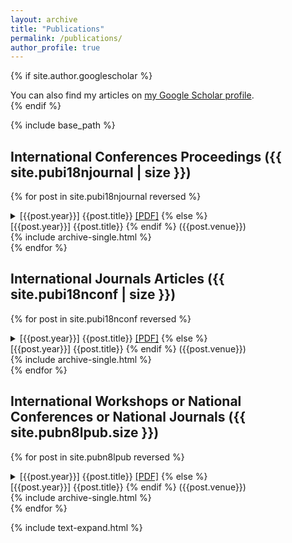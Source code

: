 ```yaml
---
layout: archive
title: "Publications"
permalink: /publications/
author_profile: true
---
```


{% if site.author.googlescholar %}
  <div class="wordwrap">You can also find my articles on <a href="{{site.author.googlescholar}}">my Google Scholar profile</a>.</div>
{% endif %}

{% include base_path %}

## International Conferences Proceedings ({{ site.pubi18njournal | size }})

{% for post in site.pubi18njournal reversed %}
  <details>
  {% if post.paperurl %}
  <summary>[{{post.year}}] {{post.title}} <a href="{{ post.paperurl }}">[PDF]</a>
  {% else %}
  <summary>[{{post.year}}] {{post.title}}
  {% endif %}
  <span class="venue">({{post.venue}})</span></summary>
  <div class="pubdetails">{% include archive-single.html %}</div>
  </details>
{% endfor %}

## International Journals Articles ({{ site.pubi18nconf | size }})

{% for post in site.pubi18nconf reversed %}
<details>
  {% if post.paperurl %}
  <summary>[{{post.year}}] {{post.title}} <a href="{{ post.paperurl }}">[PDF]</a>
  {% else %}
  <summary>[{{post.year}}] {{post.title}}</a>
  {% endif %}
  <span class="venue">({{post.venue}})</span></summary>
  <div class="pubdetails">{% include archive-single.html %}</div>
  </details>
{% endfor %}

## International Workshops or National Conferences or National Journals ({{ site.pubn8lpub.size }})

{% for post in site.pubn8lpub  reversed %}
<details>
  {% if post.paperurl %}
  <summary>[{{post.year}}] {{post.title}} <a href="{{ post.paperurl }}">[PDF]</a>
  {% else %}
  <summary>[{{post.year}}] {{post.title}}</a>
  {% endif %}
  <span class="venue">({{post.venue}})</span></summary>
  <div class="pubdetails">{% include archive-single.html %}</div>
  </details>
{% endfor %}


{% include text-expand.html %}
